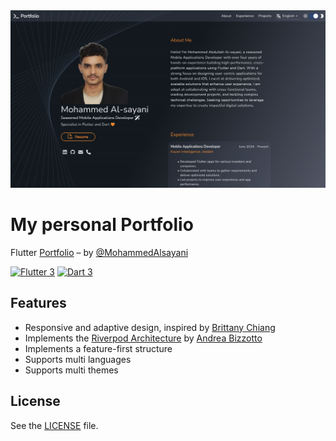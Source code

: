 <img src="assets/projects/portfolio.png"/>

My personal Portfolio
==============

Flutter [Portfolio](https://github.com/MohammedAlsayani/portfolio/) – by [@MohammedAlsayani](https://github.com/MohammedAlsayani)

[![Flutter 3](https://img.shields.io/badge/Flutter-3.10-02569b.svg?style=flat-square&logo=flutter&logoColor=13b9fd)](https://flutter.dev/)
[![Dart 3](https://img.shields.io/badge/Dart-3.0-0175c2.svg?style=flat-square&logo=dart&logoColor=13b9fd)](https://dart.dev/)

## Features

- Responsive and adaptive design, inspired by [Brittany Chiang](https://brittanychiang.com)
- Implements the [Riverpod Architecture](https://codewithandrea.com/articles/flutter-app-architecture-riverpod-introduction/) by [Andrea Bizzotto](https://github.com/bizz84)
- Implements a feature-first structure
- Supports multi languages
- Supports multi themes

## License

See the [LICENSE](https://github.com/EugenioTesio/portfolio/blob/main/LICENSE.md) file.

